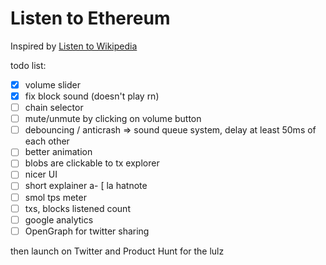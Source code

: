 # Listen to Ethereum

Inspired by [Listen to Wikipedia](https://listen.hatnote.com)

todo list:

- [x] volume slider
- [x] fix block sound (doesn't play rn)
- [ ] chain selector
- [ ] mute/unmute by clicking on volume button
- [ ] debouncing / anticrash => sound queue system, delay at least 50ms of each other
- [ ] better animation
- [ ] blobs are clickable to tx explorer
- [ ] nicer UI
- [ ] short explainer a- [ la hatnote
- [ ] smol tps meter
- [ ] txs, blocks listened count
- [ ] google analytics
- [ ] OpenGraph for twitter sharing

then launch on Twitter and Product Hunt for the lulz
